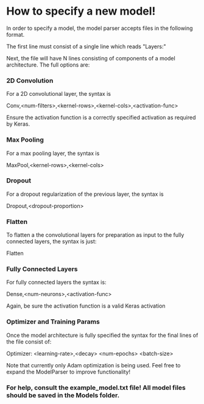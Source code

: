 # How to specify a new model!

In order to specify a model, the model parser accepts files in the following format.

The first line must consist of a single line which reads "Layers:"

Next, the file will have N lines consisting of components of a model architecture. The full options are:

### 2D Convolution
For a 2D convolutional layer, the syntax is

Conv,\<num-filters>,\<kernel-rows>,\<kernel-cols>,\<activation-func>
  
Ensure the activation function is a correctly specified activation as required by Keras.

### Max Pooling
For a max pooling layer, the syntax is

MaxPool,\<kernel-rows>,\<kernel-cols>
  
### Dropout

For a dropout regularization of the previous layer, the syntax is

Dropout,\<dropout-proportion>
  
### Flatten
To flatten a the convolutional layers for preparation as input to the fully connected layers, the syntax is just:

Flatten

### Fully Connected Layers

For fully connected layers the syntax is:

Dense,\<num-neurons>,\<activation-func>
  
Again, be sure the activation function is a valid Keras activation

### Optimizer and Training Params
Once the model architecture is fully specified the syntax for the final lines of the file consist of:

Optimizer:
\<learning-rate>,\<decay>
\<num-epochs>
\<batch-size>
  
Note that currently only Adam optimization is being used. Feel free to expand the ModelParser to improve functionality!

### For help, consult the example_model.txt file! All model files should be saved in the Models folder.


